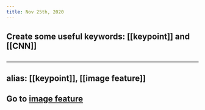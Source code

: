 ```yaml
---
title: Nov 25th, 2020
---
```


## Create some useful keywords: [[keypoint]] and [[CNN]]
##
---
alias: [[keypoint]], [[image feature]]
---
## Go to [image feature](keypoint)
##

